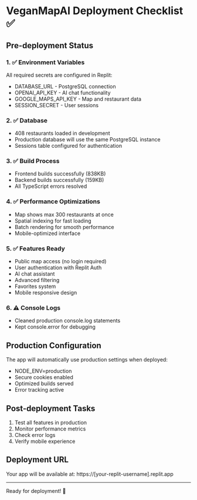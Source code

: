 # VeganMapAI Deployment Checklist ✅

## Pre-deployment Status

### 1. ✅ Environment Variables
All required secrets are configured in Replit:
- DATABASE_URL - PostgreSQL connection
- OPENAI_API_KEY - AI chat functionality  
- GOOGLE_MAPS_API_KEY - Map and restaurant data
- SESSION_SECRET - User sessions

### 2. ✅ Database
- 408 restaurants loaded in development
- Production database will use the same PostgreSQL instance
- Sessions table configured for authentication

### 3. ✅ Build Process
- Frontend builds successfully (838KB)
- Backend builds successfully (159KB)
- All TypeScript errors resolved

### 4. ✅ Performance Optimizations
- Map shows max 300 restaurants at once
- Spatial indexing for fast loading
- Batch rendering for smooth performance
- Mobile-optimized interface

### 5. ✅ Features Ready
- Public map access (no login required)
- User authentication with Replit Auth
- AI chat assistant
- Advanced filtering
- Favorites system
- Mobile responsive design

### 6. ⚠️ Console Logs
- Cleaned production console.log statements
- Kept console.error for debugging

## Production Configuration

The app will automatically use production settings when deployed:
- NODE_ENV=production
- Secure cookies enabled
- Optimized builds served
- Error tracking active

## Post-deployment Tasks

1. Test all features in production
2. Monitor performance metrics
3. Check error logs
4. Verify mobile experience

## Deployment URL
Your app will be available at:
https://[your-replit-username].replit.app

---
Ready for deployment! 🚀
